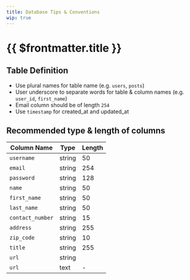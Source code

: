 ```yaml
---
title: Database Tips & Conventions
wip: true
---
```


# {{ $frontmatter.title }}

## Table Definition

- Use plural names for table name (e.g. `users`, `posts`)
- User underscore to separate words for table & column names (e.g. `user_id`, `first_name`)
- Email column should be of length `254`
- Use `timestamp` for created_at and updated_at

## Recommended type & length of columns

| Column Name     | Type   | Length |
|-----------------|--------|--------|
| `username`      | string | 50     |
| `email`         | string | 254    |
| `password`      | string | 128    |
| `name`          | string | 50     |
| `first_name`    | string | 50     |
| `last_name`     | string | 50     |
| `contact_number`| string | 15     |
| `address`       | string | 255    |
| `zip_code`      | string | 10     |
| `title`         | string | 255    |
| `url`           | string |        |
| `url`           | text   | -      |
